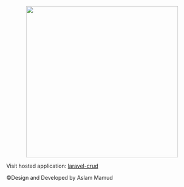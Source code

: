 <p align="center"><a href="https://laravel.com" target="_blank"><img src="https://raw.githubusercontent.com/laravel/art/master/logo-lockup/5%20SVG/2%20CMYK/1%20Full%20Color/laravel-logolockup-cmyk-red.svg" width="400"></a></p>

Visit hosted application: [laravel-crud][website]   

©Design and Developed by Aslam Mamud


[website]: http://laravel-crud-11567.herokuapp.com/
